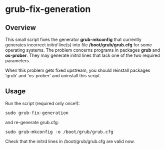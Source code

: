 # grub-fix-generation

## Overview

This small script fixes the generator <b>grub-mkconfig</b> that currently generates incorrect <i>initrd</i> line(s) into file <b>/boot/grub/grub.cfg</b> for some operating systems.
The problem concerns programs in packages <b>grub</b> and <b>os-prober</b>.
They may generate initrd lines that lack one of the two required parameters.

When this problem gets fixed upstream, you should reinstall packages 'grub' and 'os-prober'
and uninstall this script.

## Usage
Run the script (required only once!):
<pre>
sudo grub-fix-generation
</pre>
and re-generate grub.cfg:
<pre>
sudo grub-mkconfig -o /boot/grub/grub.cfg
</pre>
Check that the initrd lines in /boot/grub/grub.cfg are valid now.
